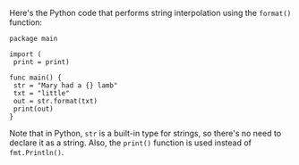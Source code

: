 Here's the Python code that performs string interpolation using the `format()` function:
```
package main

import (
 print = print)

func main() {
 str = "Mary had a {} lamb"
 txt = "little"
 out = str.format(txt)
 print(out)
}
```
Note that in Python, `str` is a built-in type for strings, so there's no need to declare it as a string. Also, the `print()` function is used instead of `fmt.Println()`.

